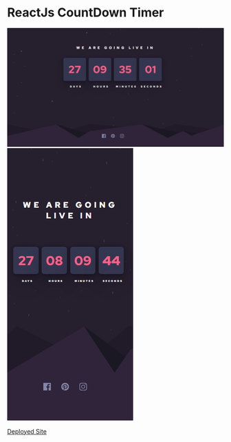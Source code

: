 # ReactJs CountDown Timer

![plot](./screens/Countdown.png)
![plot](./screens/Countdown-mobile.png)

[Deployed Site]("https://cheerful-baklava-d8ec75.netlify.app/")
